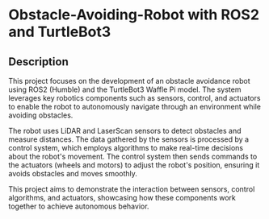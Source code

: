 # Obstacle-Avoiding-Robot with ROS2 and TurtleBot3

## Description

This project focuses on the development of an obstacle avoidance robot using ROS2 (Humble) and the TurtleBot3 Waffle Pi model. The system leverages key robotics components such as sensors, control, and actuators to enable the robot to autonomously navigate through an environment while avoiding obstacles.

The robot uses LiDAR and LaserScan sensors to detect obstacles and measure distances. The data gathered by the sensors is processed by a control system, which employs algorithms to make real-time decisions about the robot's movement. The control system then sends commands to the actuators (wheels and motors) to adjust the robot's position, ensuring it avoids obstacles and moves smoothly.

This project aims to demonstrate the interaction between sensors, control algorithms, and actuators, showcasing how these components work together to achieve autonomous behavior.

